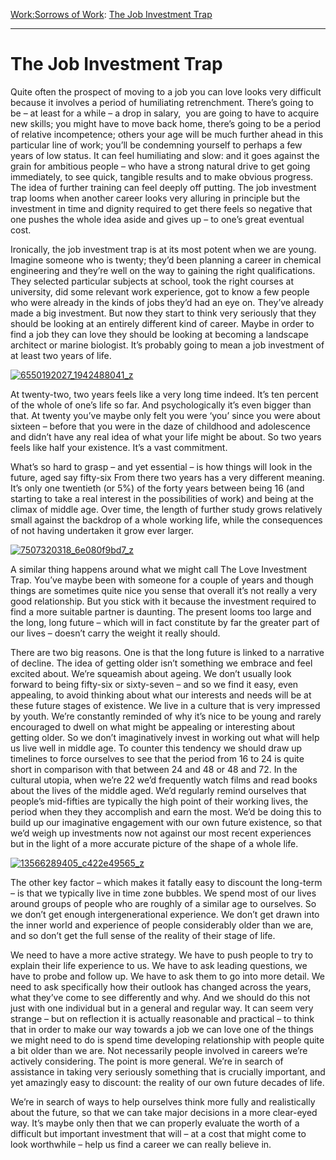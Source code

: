 [Work:](https://www.theschooloflife.com/thebookoflife/category/work/)[Sorrows of Work](https://www.theschooloflife.com/thebookoflife/category/work/sorrows-of-work/): [The Job Investment Trap](https://www.theschooloflife.com/thebookoflife/the-job-investment-trap/)

* * *

# The Job Investment Trap

Quite often the prospect of moving to a job you can love looks very difficult because it involves a period of humiliating retrenchment. There’s going to be – at least for a while – a drop in salary, &nbsp;you are going to have to acquire new skills; you might have to move back home, there’s going to be a period of relative incompetence; others your age will be much further ahead in this particular line of work; you’ll be condemning yourself to perhaps a few years of low status. It can feel humiliating and slow: and it goes against the grain for ambitious people – who have a strong natural drive to get going immediately, to see quick, tangible results and to make obvious progress. The idea of further training can feel deeply off putting. The job investment trap looms when another career looks very alluring in principle but the investment in time and dignity required to get there feels so negative that one pushes the whole idea aside and gives up – to one’s great eventual cost.

Ironically, the job investment trap is at its most potent when we are young. Imagine someone who is twenty; they’d been planning a career in chemical engineering and they’re well on the way to gaining the right qualifications. They selected particular subjects at school, took the right courses at university, did some relevant work experience, got to know a few people who were already in the kinds of jobs they’d had an eye on. They’ve already made a big investment. But now they start to think very seriously that they should be looking at an entirely different kind of career. Maybe in order to find a job they can love they should be looking at becoming a landscape architect or marine biologist. It’s probably going to mean a job investment of at least two years of life.

[![6550192027_1942488041_z](https://www.theschooloflife.com/thebookoflife/wp-content/uploads/2016/05/6550192027_1942488041_z.jpg)](http://www.thebookoflife.org/wp-content/uploads/2016/05/6550192027_1942488041_z.jpg)

At twenty-two, two years feels like a very long time indeed. It’s ten percent of the whole of one’s life so far. And psychologically it’s even bigger than that. At twenty you’ve maybe only felt you were ‘you’ since you were about sixteen – before that you were in the daze of childhood and adolescence and didn’t have any real idea of what your life might be about. So two years feels like half your existence. It’s a vast commitment.

What’s so hard to grasp – and yet essential – is how things will look in the future, aged say fifty-six From there two years has a very different meaning. It’s only one twentieth (or 5%) of the forty years between being 16 (and starting to take a real interest in the possibilities of work) and being at the climax of middle age. Over time, the length of further study grows relatively small against the backdrop of a whole working life, while the consequences of not having undertaken it grow ever larger. &nbsp;

[![7507320318_6e080f9bd7_z](https://www.theschooloflife.com/thebookoflife/wp-content/uploads/2016/05/7507320318_6e080f9bd7_z.jpg)](http://www.thebookoflife.org/wp-content/uploads/2016/05/7507320318_6e080f9bd7_z.jpg)

A similar thing happens around what we might call The Love Investment Trap. You’ve maybe been with someone for a couple of years and though things are sometimes quite nice you sense that overall it’s not really a very good relationship. But you stick with it because the investment required to find a more suitable partner is daunting. The present looms too large and the long, long future – which will in fact constitute by far the greater part of our lives – doesn’t carry the weight it really should.

There are two big reasons. One is that the long future is linked to a narrative of decline. The idea of getting older isn’t something we embrace and feel excited about. We’re squeamish about ageing. We don’t usually look forward to being fifty-six or sixty-seven – and so we find it easy, even appealing, to avoid thinking about what our interests and needs will be at these future stages of existence. We live in a culture that is very impressed by youth. We’re constantly reminded of why it’s nice to be young and rarely encouraged to dwell on what might be appealing or interesting about getting older. So we don’t imaginatively invest in working out what will help us live well in middle age. To counter this tendency we should draw up timelines to force ourselves to see that the period from 16 to 24 is quite short in comparison with that between 24 and 48 or 48 and 72. In the cultural utopia, when we’re 22 we’d frequently watch films and read books about the lives of the middle aged. We’d regularly remind ourselves that people’s mid-fifties are typically the high point of their working lives, the period when they they accomplish and earn the most. We’d be doing this to build up our imaginative engagement with our own future existence, so that we’d weigh up investments now not against our most recent experiences but in the light of a more accurate picture of the shape of a whole life.

[![13566289405_c422e49565_z](https://www.theschooloflife.com/thebookoflife/wp-content/uploads/2016/05/13566289405_c422e49565_z.jpg)](http://www.thebookoflife.org/wp-content/uploads/2016/05/13566289405_c422e49565_z.jpg)

The other key factor – which makes it fatally easy to discount the long-term – is that we typically live in time zone bubbles. We spend most of our lives around groups of people who are roughly of a similar age to ourselves. So we don’t get enough intergenerational experience. We don’t get drawn into the inner world and experience of people considerably older than we are, and so don’t get the full sense of the reality of their stage of life.

We need to have a more active strategy. We have to push people to try to explain their life experience to us. We have to ask leading questions, we have to probe and follow up. We have to ask them to go into more detail. We need to ask specifically how their outlook has changed across the years, what they’ve come to see differently and why. And we should do this not just with one individual but in a general and regular way. It can seem very strange – but on reflection it is actually reasonable and practical – to think that in order to make our way towards a job we can love one of the things we might need to do is spend time developing relationship with people quite a bit older than we are. Not necessarily people involved in careers we’re actively considering. The point is more general. We’re in search of assistance in taking very seriously something that is crucially important, and yet amazingly easy to discount: the reality of our own future decades of life.

We’re in search of ways to help ourselves think more fully and realistically about the future, so that we can take major decisions in a more clear-eyed way. It’s maybe only then that we can properly evaluate the worth of a difficult but important investment that will – at a cost that might come to look worthwhile – help us find a career we can really believe in.
